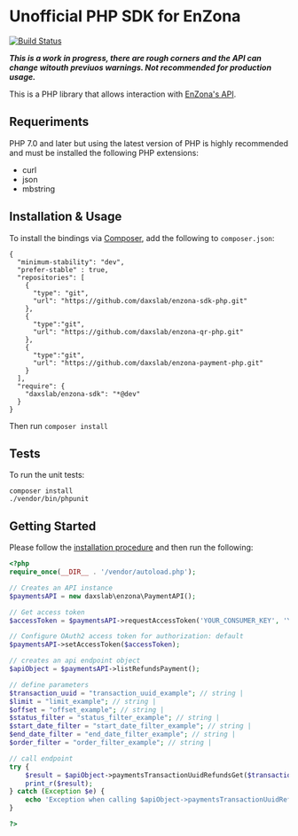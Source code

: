 # Unofficial PHP SDK for EnZona

[![Build Status](https://travis-ci.org/daxslab/enzona-sdk-php.svg?branch=master)](https://travis-ci.org/daxslab/enzona-sdk-php)

***This is a work in progress, there are rough corners and the 
API can change witouth previuos warnings. 
Not recommended for production usage.***

This is a PHP library that allows interaction with 
[EnZona's API](https://api.enzona.net).

## Requeriments

PHP 7.0 and later but using the latest version of PHP is highly 
recommended and must be installed the following PHP extensions:

- curl
- json
- mbstring

## Installation & Usage

To install the bindings via [Composer](http://getcomposer.org/), add the following to `composer.json`:

```
{
  "minimum-stability": "dev",
  "prefer-stable" : true,
  "repositories": [
    {
      "type": "git",
      "url": "https://github.com/daxslab/enzona-sdk-php.git"
    },
    {
      "type":"git",
      "url": "https://github.com/daxslab/enzona-qr-php.git"
    },
    {
      "type":"git",
      "url": "https://github.com/daxslab/enzona-payment-php.git"
    }
  ],
  "require": {
    "daxslab/enzona-sdk": "*@dev"
  }
}
```

Then run `composer install`

## Tests

To run the unit tests:

```
composer install
./vendor/bin/phpunit
```

## Getting Started

Please follow the [installation procedure](#installation--usage) and then run the following:

```php
<?php
require_once(__DIR__ . '/vendor/autoload.php');

// Creates an API instance
$paymentsAPI = new daxslab\enzona\PaymentAPI();

// Get access token
$accessToken = $paymentsAPI->requestAccessToken('YOUR_CONSUMER_KEY', 'YOUR_CONSUMER_SECRET');

// Configure OAuth2 access token for authorization: default
$paymentsAPI->setAccessToken($accessToken);

// creates an api endpoint object
$apiObject = $paymentsAPI->listRefundsPayment();

// define parameters
$transaction_uuid = "transaction_uuid_example"; // string | 
$limit = "limit_example"; // string | 
$offset = "offset_example"; // string | 
$status_filter = "status_filter_example"; // string | 
$start_date_filter = "start_date_filter_example"; // string | 
$end_date_filter = "end_date_filter_example"; // string | 
$order_filter = "order_filter_example"; // string | 

// call endpoint
try {
    $result = $apiObject->paymentsTransactionUuidRefundsGet($transaction_uuid, $limit, $offset, $status_filter, $start_date_filter, $end_date_filter, $order_filter);
    print_r($result);
} catch (Exception $e) {
    echo 'Exception when calling $apiObject->paymentsTransactionUuidRefundsGet: ', $e->getMessage(), PHP_EOL;
}

?>
```
